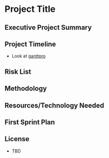 # Project Title

## Executive Project Summary

## Project Timeline
* Look at [ganttpro](https://ganttpro.com/)

## Risk List

## Methodology

## Resources/Technology Needed

## First Sprint Plan

## License
* TBD